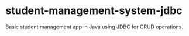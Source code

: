 # student-management-system-jdbc
Basic student management app in Java using JDBC for CRUD operations.
